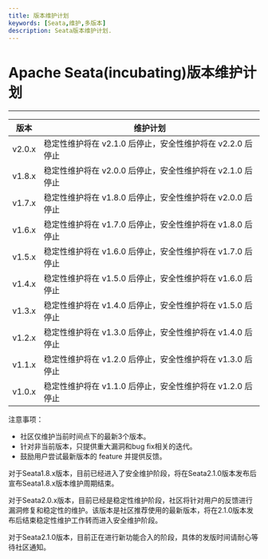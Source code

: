 ```yaml
---
title: 版本维护计划
keywords: [Seata,维护,多版本]
description: Seata版本维护计划.
---
```


# Apache Seata(incubating)版本维护计划

------

| 版本    | 维护计划                                                                           |
|---------|------------------------------------------------------------------------------------|
| v2.0.x  | 稳定性维护将在 v2.1.0 后停止，安全性维护将在 v2.2.0 后停止                             |
| v1.8.x  | 稳定性维护将在 v2.0.0 后停止，安全性维护将在 v2.1.0 后停止                             |
| v1.7.x  | 稳定性维护将在 v1.8.0 后停止，安全性维护将在 v2.0.0 后停止                             |
| v1.6.x  | 稳定性维护将在 v1.7.0 后停止，安全性维护将在 v1.8.0 后停止                             |
| v1.5.x  | 稳定性维护将在 v1.6.0 后停止，安全性维护将在 v1.7.0 后停止                             |
| v1.4.x  | 稳定性维护将在 v1.5.0 后停止，安全性维护将在 v1.6.0 后停止                             |
| v1.3.x  | 稳定性维护将在 v1.4.0 后停止，安全性维护将在 v1.5.0 后停止                             |
| v1.2.x  | 稳定性维护将在 v1.3.0 后停止，安全性维护将在 v1.4.0 后停止                             |
| v1.1.x  | 稳定性维护将在 v1.2.0 后停止，安全性维护将在 v1.3.0 后停止                             |
| v1.0.x  | 稳定性维护将在 v1.1.0 后停止，安全性维护将在 v1.2.0 后停止                             |

注意事项：

- 社区仅维护当前时间点下的最新3个版本。
- 针对非当前版本，只提供重大漏洞和bug fix相关的迭代。
- 鼓励用户尝试最新版本的 feature 并提供反馈。

对于Seata1.8.x版本，目前已经进入了安全维护阶段，将在Seata2.1.0版本发布后宣布Seata1.8.x版本维护周期结束。

对于Seata2.0.x版本，目前已经是稳定性维护阶段，社区将针对用户的反馈进行漏洞修复和稳定性的维护。该版本是社区推荐使用的最新版本，将在2.1.0版本发布后结束稳定性维护工作转而进入安全维护阶段。

对于Seata2.1.0版本，目前正在进行新功能合入的阶段，具体的发版时间请耐心等待社区通知。


